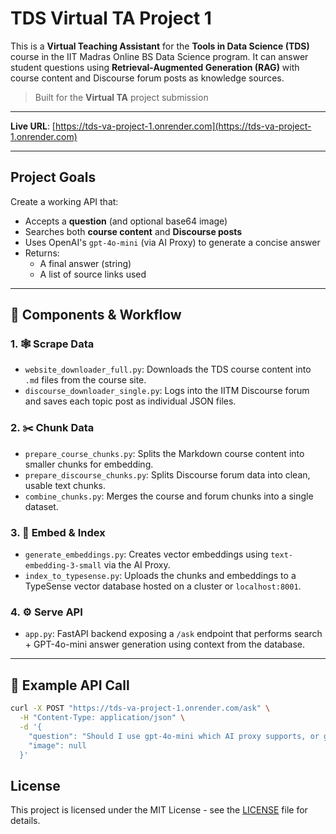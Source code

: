 # TDS Virtual TA Project 1

This is a **Virtual Teaching Assistant** for the **Tools in Data Science (TDS)** course in the IIT Madras Online BS Data Science program. It can answer student questions using **Retrieval-Augmented Generation (RAG)** with course content and Discourse forum posts as knowledge sources.

> Built for the **Virtual TA** project submission 

---

 **Live URL**: [https://tds-va-project-1.onrender.com](https://tds-va-project-1.onrender.com)

---

## Project Goals

Create a working API that:

- Accepts a **question** (and optional base64 image)
- Searches both **course content** and **Discourse posts**
- Uses OpenAI's `gpt-4o-mini` (via AI Proxy) to generate a concise answer
- Returns:
  - A final answer (string)
  - A list of source links used

---

## 🧩 Components & Workflow

### 1. 🕸 Scrape Data  
- `website_downloader_full.py`: Downloads the TDS course content into `.md` files from the course site.  
- `discourse_downloader_single.py`: Logs into the IITM Discourse forum and saves each topic post as individual JSON files.

### 2. ✂️ Chunk Data  
- `prepare_course_chunks.py`: Splits the Markdown course content into smaller chunks for embedding.  
- `prepare_discourse_chunks.py`: Splits Discourse forum data into clean, usable text chunks.  
- `combine_chunks.py`: Merges the course and forum chunks into a single dataset.

### 3. 🧠 Embed & Index  
- `generate_embeddings.py`: Creates vector embeddings using `text-embedding-3-small` via the AI Proxy.  
- `index_to_typesense.py`: Uploads the chunks and embeddings to a TypeSense vector database hosted on a cluster or `localhost:8001`.

### 4. ⚙️ Serve API  
- `app.py`: FastAPI backend exposing a `/ask` endpoint that performs search + GPT-4o-mini answer generation using context from the database.

---

## 📡 Example API Call

```bash
curl -X POST "https://tds-va-project-1.onrender.com/ask" \
  -H "Content-Type: application/json" \
  -d '{
    "question": "Should I use gpt-4o-mini which AI proxy supports, or gpt-3.5-turbo?",
    "image": null
  }'
```
## License

This project is licensed under the MIT License - see the [LICENSE](LICENSE) file for details.
